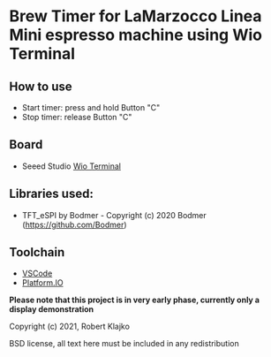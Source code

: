 # Brew Timer for LaMarzocco Linea Mini espresso machine using Wio Terminal 

## How to use
- Start timer: press and hold Button "C"
- Stop timer: release Button "C"

## Board
- Seeed Studio [Wio Terminal](https://www.seeedstudio.com/Wio-Terminal-p-4509.html)

## Libraries used:
- TFT_eSPI by Bodmer - Copyright (c) 2020 Bodmer (https://github.com/Bodmer)

## Toolchain
- [VSCode](https://code.visualstudio.com/)
- [Platform.IO](https://platformio.org/)

**Please note that this project is in very early phase, currently only a display demonstration**

Copyright (c) 2021, Robert Klajko

BSD license, all text here must be included in any redistribution
